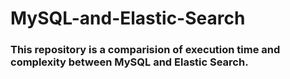 # MySQL-and-Elastic-Search
### This repository is a comparision of execution time and complexity between MySQL and Elastic Search.
